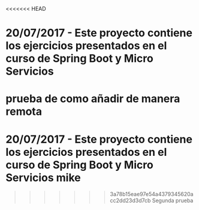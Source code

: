 <<<<<<< HEAD
# 20/07/2017 - Este proyecto contiene los ejercicios presentados en el curso de Spring Boot y Micro Servicios 
prueba de como añadir de manera remota
=======
# 20/07/2017 - Este proyecto contiene los ejercicios presentados en el curso de Spring Boot y Micro Servicios mike
>>>>>>> 3a78b15eae97e54a4379345620acc2dd23d3d7cb
Segunda prueba
